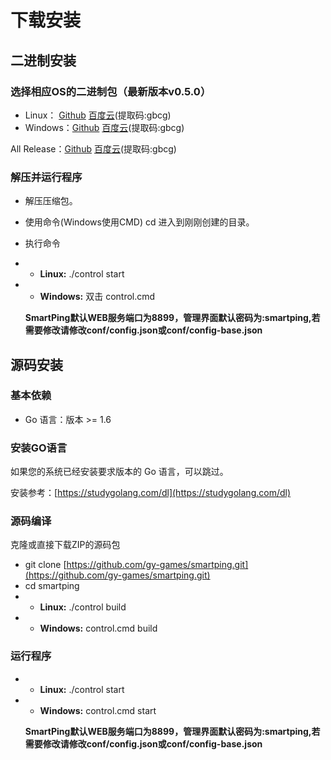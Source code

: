 # 下载安装

## 二进制安装

### 选择相应OS的二进制包（最新版本v0.5.0）

* Linux： [Github](https://github.com/smartping/smartping/releases/download/v0.8.0/smartping-v0.8.0.tar.gz) [百度云](https://pan.baidu.com/s/1VeBV9498NKqFfTdq6xIYhA)\(提取码:gbcg\)
* Windows：[Github](https://github.com/smartping/smartping/releases/download/v0.8.0/smartping-v0.8.0.zip) [百度云](https://pan.baidu.com/s/1VeBV9498NKqFfTdq6xIYhA)\(提取码:gbcg\)

All Release：[Github](https://github.com/gy-games/smartping/releases) [百度云](https://pan.baidu.com/s/1VeBV9498NKqFfTdq6xIYhA)\(提取码:gbcg\)

### 解压并运行程序

* 解压压缩包。
* 使用命令\(Windows使用CMD\) cd 进入到刚刚创建的目录。
* 执行命令 
* * **Linux:** ./control start 
* * **Windows:** 双击 control.cmd

  **SmartPing默认WEB服务端口为8899，管理界面默认密码为:smartping,若需要修改请修改conf/config.json或conf/config-base.json**

## 源码安装

### 基本依赖

* Go 语言：版本 &gt;= 1.6

### 安装GO语言

如果您的系统已经安装要求版本的 Go 语言，可以跳过。

安装参考：[https://studygolang.com/dl](https://studygolang.com/dl)

### 源码编译

克隆或直接下载ZIP的源码包

* git clone [https://github.com/gy-games/smartping.git](https://github.com/gy-games/smartping.git)
* cd smartping
* * **Linux:** ./control build
* * **Windows:** control.cmd build

### 运行程序

* * **Linux:** ./control start 
* * **Windows:** control.cmd start

  **SmartPing默认WEB服务端口为8899，管理界面默认密码为:smartping,若需要修改请修改conf/config.json或conf/config-base.json**



